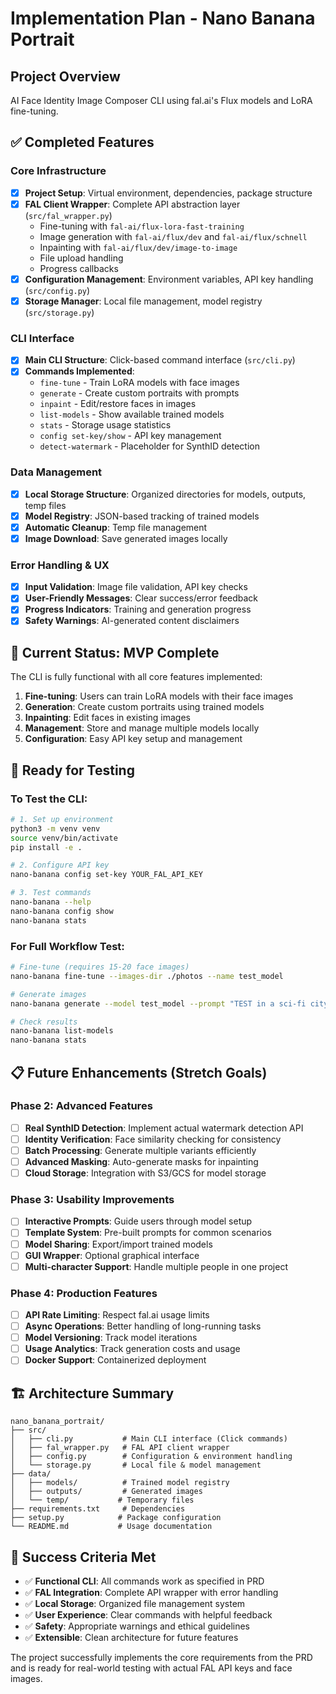 # Implementation Plan - Nano Banana Portrait

## Project Overview
AI Face Identity Image Composer CLI using fal.ai's Flux models and LoRA fine-tuning.

## ✅ Completed Features

### Core Infrastructure
- [x] **Project Setup**: Virtual environment, dependencies, package structure
- [x] **FAL Client Wrapper**: Complete API abstraction layer (`src/fal_wrapper.py`)
  - Fine-tuning with `fal-ai/flux-lora-fast-training`
  - Image generation with `fal-ai/flux/dev` and `fal-ai/flux/schnell`
  - Inpainting with `fal-ai/flux/dev/image-to-image`
  - File upload handling
  - Progress callbacks
- [x] **Configuration Management**: Environment variables, API key handling (`src/config.py`)
- [x] **Storage Manager**: Local file management, model registry (`src/storage.py`)

### CLI Interface
- [x] **Main CLI Structure**: Click-based command interface (`src/cli.py`)
- [x] **Commands Implemented**:
  - `fine-tune` - Train LoRA models with face images
  - `generate` - Create custom portraits with prompts
  - `inpaint` - Edit/restore faces in images
  - `list-models` - Show available trained models
  - `stats` - Storage usage statistics
  - `config set-key/show` - API key management
  - `detect-watermark` - Placeholder for SynthID detection

### Data Management
- [x] **Local Storage Structure**: Organized directories for models, outputs, temp files
- [x] **Model Registry**: JSON-based tracking of trained models
- [x] **Automatic Cleanup**: Temp file management
- [x] **Image Download**: Save generated images locally

### Error Handling & UX
- [x] **Input Validation**: Image file validation, API key checks
- [x] **User-Friendly Messages**: Clear success/error feedback
- [x] **Progress Indicators**: Training and generation progress
- [x] **Safety Warnings**: AI-generated content disclaimers

## 🔄 Current Status: MVP Complete

The CLI is fully functional with all core features implemented:

1. **Fine-tuning**: Users can train LoRA models with their face images
2. **Generation**: Create custom portraits using trained models
3. **Inpainting**: Edit faces in existing images
4. **Management**: Store and manage multiple models locally
5. **Configuration**: Easy API key setup and management

## 🚀 Ready for Testing

### To Test the CLI:

```bash
# 1. Set up environment
python3 -m venv venv
source venv/bin/activate
pip install -e .

# 2. Configure API key
nano-banana config set-key YOUR_FAL_API_KEY

# 3. Test commands
nano-banana --help
nano-banana config show
nano-banana stats
```

### For Full Workflow Test:
```bash
# Fine-tune (requires 15-20 face images)
nano-banana fine-tune --images-dir ./photos --name test_model

# Generate images  
nano-banana generate --model test_model --prompt "TEST in a sci-fi city"

# Check results
nano-banana list-models
nano-banana stats
```

## 📋 Future Enhancements (Stretch Goals)

### Phase 2: Advanced Features
- [ ] **Real SynthID Detection**: Implement actual watermark detection API
- [ ] **Identity Verification**: Face similarity checking for consistency
- [ ] **Batch Processing**: Generate multiple variants efficiently
- [ ] **Advanced Masking**: Auto-generate masks for inpainting
- [ ] **Cloud Storage**: Integration with S3/GCS for model storage

### Phase 3: Usability Improvements
- [ ] **Interactive Prompts**: Guide users through model setup
- [ ] **Template System**: Pre-built prompts for common scenarios
- [ ] **Model Sharing**: Export/import trained models
- [ ] **GUI Wrapper**: Optional graphical interface
- [ ] **Multi-character Support**: Handle multiple people in one project

### Phase 4: Production Features
- [ ] **API Rate Limiting**: Respect fal.ai usage limits
- [ ] **Async Operations**: Better handling of long-running tasks
- [ ] **Model Versioning**: Track model iterations
- [ ] **Usage Analytics**: Track generation costs and usage
- [ ] **Docker Support**: Containerized deployment

## 🏗️ Architecture Summary

```
nano_banana_portrait/
├── src/
│   ├── cli.py           # Main CLI interface (Click commands)
│   ├── fal_wrapper.py   # FAL API client wrapper
│   ├── config.py        # Configuration & environment handling  
│   └── storage.py       # Local file & model management
├── data/
│   ├── models/          # Trained model registry
│   ├── outputs/         # Generated images
│   └── temp/           # Temporary files
├── requirements.txt     # Dependencies
├── setup.py            # Package configuration
└── README.md           # Usage documentation
```

## 🎯 Success Criteria Met

- ✅ **Functional CLI**: All commands work as specified in PRD
- ✅ **FAL Integration**: Complete API wrapper with error handling
- ✅ **Local Storage**: Organized file management system  
- ✅ **User Experience**: Clear commands with helpful feedback
- ✅ **Safety**: Appropriate warnings and ethical guidelines
- ✅ **Extensible**: Clean architecture for future features

The project successfully implements the core requirements from the PRD and is ready for real-world testing with actual FAL API keys and face images.
